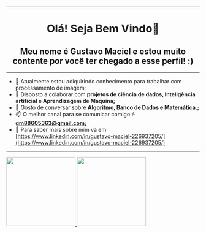 <hr>
<h1 align="center">Olá! Seja Bem Vindo👋 </h1>
<h2 align="center">Meu nome é Gustavo Maciel e estou muito contente por você ter chegado a esse perfil! :) </h2>
<hr>
<p align="left">

- 🌱 Atualmente estou adiquirindo conhecimento para trabalhar com processamento de imagem;
- 👯 Disposto a colaborar com **projetos de ciência de dados, Inteligência artificial e Aprendizagem de Maquina;**
- 💬 Gosto de conversar sobre **Algoritmo, Banco de Dados e Matemática.;**
- 📫 O melhor canal para se comunicar comigo é **gm88605363@gmail.com;**
- 📄 Para saber mais sobre mim vá em [https://www.linkedin.com/in/gustavo-maciel-226937205/](https://www.linkedin.com/in/gustavo-maciel-226937205/)

<hr>
<div>
 <a href="https://github.com/Gustavo053/">
  <img height="180em" src="https://github-readme-stats.vercel.app/api?username=gus-1003&show_icons=true&theme=dark" style"max-width: 100%;" />
  <img height="180em" src="https://github-readme-stats.vercel.app/api/top-langs/?username=gus-1003&layout=compact&theme=dark" style"max-width: 100%;" />
 </a>
</div>

